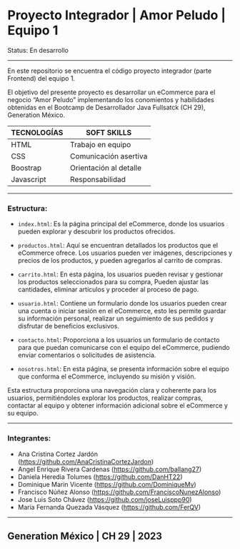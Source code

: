 # Proyecto Integrador | Amor Peludo | Equipo 1

Status: En desarrollo

-----

En este repositorio se encuentra el código proyecto integrador (parte Frontend) del equipo 1.

El objetivo del presente proyecto es desarrollar un eCommerce para el negocio “Amor Peludo” implementando los conomientos y habilidades obtenidas en el Bootcamp de Desarrollador Java Fullsatck (CH 29), Generation México. 


| **TECNOLOGÍAS**  |     **SOFT SKILLS**      |
|------------------|--------------------------|
|  HTML            |  Trabajo en equipo       |
|  CSS             |  Comunicación asertiva   |
|  Boostrap        |  Orientación al detalle  |
|  Javascript      |  Responsabilidad         |

---
### Estructura:

- `index.html`: Es la página principal del eCommerce, donde los usuarios pueden explorar y descubrir los productos ofrecidos.
  
- `productos.html`: Aquí se encuentran detallados los productos que el eCommerce ofrece. Los usuarios pueden ver imágenes, descripciones y precios de los productos, y pueden agregarlos al carrito de compras.
  
- `carrito.html`: En esta página, los usuarios pueden revisar y gestionar los productos seleccionados para su compra, Pueden ajustar las cantidades, eliminar artículos y proceder al proceso de pago.
  
- `usuario.html`: Contiene un formulario donde los usuarios pueden crear una cuenta o iniciar sesión en el eCommerce, esto les permite guardar su información personal, realizar un seguimiento de sus pedidos y disfrutar de beneficios exclusivos.
  
- `contacto.html`: Proporciona a los usuarios un formulario de contacto para que puedan comunicarse con el equipo del eCommerce, pudiendo enviar comentarios o solicitudes de asistencia.
  
- `nosotros.html`: En esta página, se presenta información sobre el equipo que conforma el eCommerce, incluyendo su misión y visión. 

Esta estructura proporciona una navegación clara y coherente para los usuarios, permitiéndoles explorar los productos, realizar compras, contactar al equipo y obtener información adicional sobre el eCommerce y su equipo.

---
### Integrantes:

- Ana Cristina Cortez Jardón (https://github.com/AnaCristinaCortezJardon) 
- Angel Enrique Rivera Cardenas (https://github.com/ballang27) 
- Daniela Heredia Tolumes (https://github.com/DanHT22)
- Dominique Marin Vicente (https://github.com/DominiqueMv)
- Francisco Núñez Alonso (https://github.com/FranciscoNunezAlonso)
- Jose Luis Soto Chávez (https://github.com/joseLuisppp90)
- María Fernanda Quezada Vásquez (https://github.com/FerQV)

--------------------------------------------------------------------------------

## Generation México | CH 29 | 2023 
